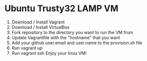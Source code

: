 # Ubuntu Trusty32 LAMP VM

1. Download / Install Vagrant
2. Download / Install VirtualBox
3. Fork repository to the directory you want to run the VM from
4. Update Vagrantfile with the "hostname" that you want
5. Add your github user.email and user.name to the provision.sh file
6. Run vagrant up
7. Run vagrant ssh
Enjoy your linux VM!